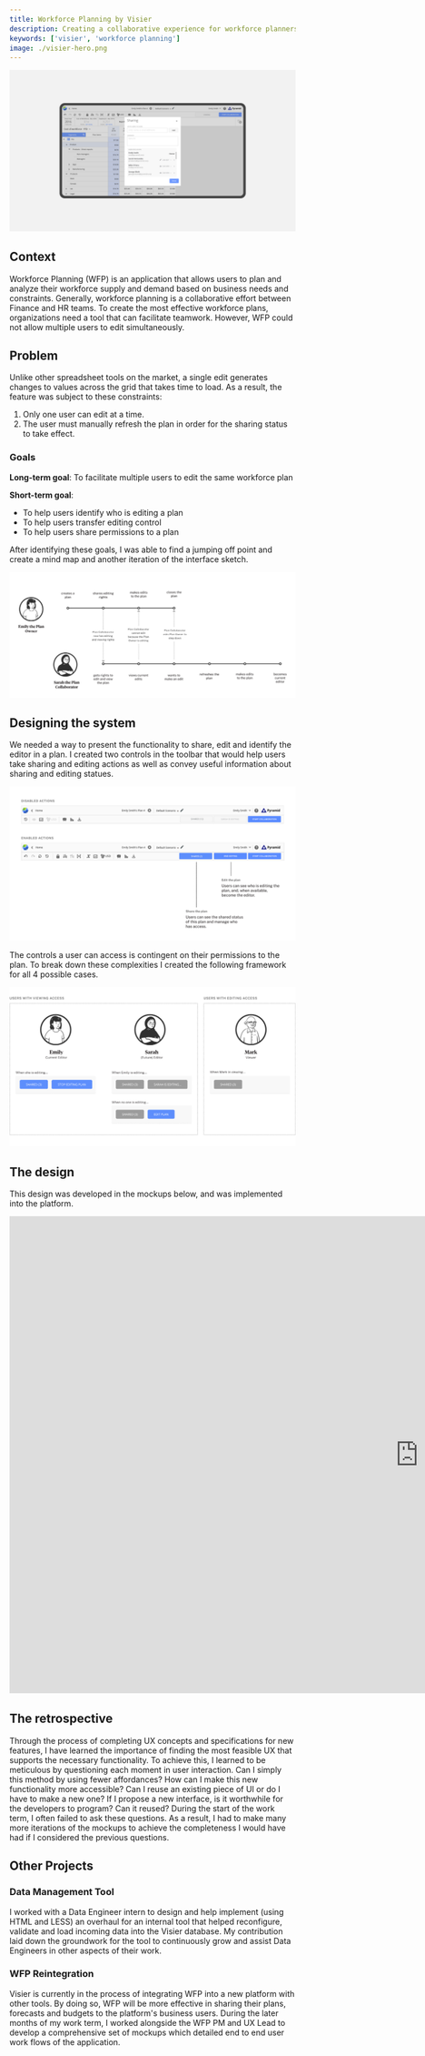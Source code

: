 ```yaml
---
title: Workforce Planning by Visier
description: Creating a collaborative experience for workforce planners.
keywords: ['visier', 'workforce planning']
image: ./visier-hero.png
---
```


<ProjectHeading title='Workforce Planning by Visier' abstract='Facilitating collaboration for businesses to analyse their workforce' borderBottom huge />

<ProjectSection>
  <ProjectInfo title='Timeline' abstract='Launched Fall 2016' />
  <ProjectInfo title='Role' abstract='I designed and iterated on numerous features in the application while reporting directly to the design lead of the product. ' />
  <ProjectInfo title='Role' abstract='As a UX designer, I worked with developers, my product manager, and design lead to create a new feature that helps multiple users to edit the same plan. ' />
</ProjectSection>

![The user interface of Visier's Workforce Planning platform](./visier-hero.jpg)

## Context

Workforce Planning (WFP) is an application that allows users to plan and analyze their workforce supply and demand based on business needs and constraints. Generally, workforce planning is a collaborative effort between Finance and HR teams. To create the most effective workforce plans, organizations need a tool that can facilitate teamwork. However, WFP could not allow multiple users to edit simultaneously. 

## Problem

Unlike other spreadsheet tools on the market, a single edit generates changes to values across the grid that takes time to load. As a result, the feature was subject to these constraints:

1. Only one user can edit at a time.
2. The user must manually refresh the plan in order for the sharing status to take effect.

### Goals
**Long-term goal**: To facilitate multiple users to edit the same workforce plan

**Short-term goal**: 
- To help users identify who is editing a plan
- To help users transfer editing control
- To help users share permissions to a plan

After identifying these goals, I was able to find a jumping off point and create a mind map and another iteration of the interface sketch.

![Mapping out user decisions and software behavior helps to break down complexity](./visier-mindmap.png)

## Designing the system

We needed a way to present the functionality to share, edit and identify the editor in a plan. I created two controls in the toolbar that would help users take sharing and editing actions as well as convey useful information about sharing and editing statues.

![These controls help users take sharing and editing actions while conveying useful information about sharing and editing statues.](./visier-controls-breakdown.png)

The controls a user can access is contingent on their permissions to the plan. To break down these complexities I created the following framework for all 4 possible cases. 

![Based on their permissions and the status of the plan, a user might see their toolbar in 4 different ways.](./visier-sketch-states.png)


## The design

This design was developed in the mockups below, and was implemented into the platform.

<iframe src="https://docs.google.com/presentation/d/e/2PACX-1vTNdm5y9S3qLCtrvRg8TTxw6qB4pxP4cHXqNrPzeoeSpUYj7bse12SzQ8e972rsV_UyHuJ7PL4a-prh/embed?start=true&loop=true&delayms=3000" frameborder="0" width="1440" height="839" allowfullscreen="true" mozallowfullscreen="true" webkitallowfullscreen="true"></iframe>

## The retrospective

Through the process of completing UX concepts and specifications for new features, I have learned the importance of finding the most feasible UX that supports the necessary functionality. To achieve this, I learned to be meticulous by questioning each moment in user interaction. Can I simply this method by using fewer affordances? How can I make this new functionality more accessible? Can I reuse an existing piece of UI or do I have to make a new one? If I propose a new interface, is it worthwhile for the developers to program? Can it reused? During the start of the work term, I often failed to ask these questions. As a result, I had to make many more iterations of the mockups to achieve the completeness I would have had if I considered the previous questions.

## Other Projects

### Data Management Tool

I worked with a Data Engineer intern to design and help implement (using HTML and LESS) an overhaul for an internal tool that helped reconfigure, validate and load incoming data into the Visier database. My contribution laid down the groundwork for the tool to continuously grow and assist Data Engineers in other aspects of their work.

### WFP Reintegration

Visier is currently in the process of integrating WFP into a new platform with other tools. By doing so, WFP will be more effective in sharing their plans, forecasts and budgets to the platform's business users. During the later months of my work term, I worked alongside the WFP PM and UX Lead to develop a comprehensive set of mockups which detailed end to end user work flows of the application.
